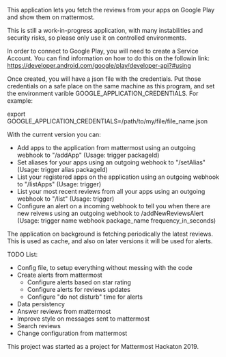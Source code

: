 This application lets you fetch the reviews from your apps on Google Play and show them on mattermost.

This is still a work-in-progress application, with many instabilities and security risks, so please only use it on controlled environments.

In order to connect to Google Play, you will need to create a Service Account. You can find information on how to do this on the followin link: https://developer.android.com/google/play/developer-api?#using

Once created, you will have a json file with the credentials. Put those credentials on a safe place on the same machine as this program, and set the environment varible GOOGLE_APPLICATION_CREDENTIALS. For example:

export GOOGLE_APPLICATION_CREDENTIALS=/path/to/my/file/file_name.json

With the current version you can:
- Add apps to the application from mattermost using an outgoing webhook to "/addApp" (Usage: trigger packageId)
- Set aliases for your apps using an outgoing webhook to "/setAlias" (Usage: trigger alias packageId)
- List your registered apps on the application using an outgoing webhook to "/listApps" (Usage: trigger)
- List your most recent reviews from all your apps using an outgoing webhook to "/list" (Usage: trigger)
- Configure an alert on a incoming webhook to tell you when there are new reivews using an outgoing webhook to /addNewReviewsAlert (Usage: trigger name webhook package_name frequency_in_seconds)

The application on background is fetching periodically the latest reviews. This is used as cache, and also on later versions it will be used for alerts.

TODO List:
- Config file, to setup everything without messing with the code
- Create alerts from mattermost
  - Configure alerts based on star rating
  - Configure alerts for reviews updates
  - Configure "do not disturb" time for alerts
- Data persistency
- Answer reviews from mattermost
- Improve style on messages sent to mattermost
- Search reviews
- Change configuration from mattermost

This project was started as a project for Mattermost Hackaton 2019.
